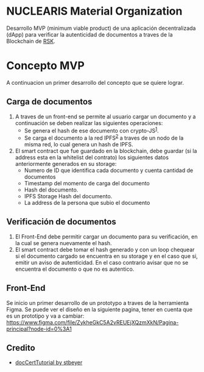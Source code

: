 # NUCLEARIS Material Organization
Desarrollo MVP (minimum viable product) de una aplicación decentralizada (dApp) para verificar la autenticidad de documentos a traves de la Blockchain de [RSK](https://github.com/rsksmart/rskj).

# Concepto MVP
A continuacion un primer desarrollo del concepto que se quiere lograr.

## Carga de documentos
 1. A traves de un front-end se permite al usuario cargar un documento y a continuación se deben realizar las siguientes operaciones:
    - Se genera el hash de ese documento con crypto-JS<sup>[1](#ft1)</sup>.
    - Se carga el documento a la red IPFS<sup>[2](#ft2)</sup> a traves de un nodo de la misma red, lo cual genera un hash de IPFS.
 2. El smart contract que fue guardado en la blockchain, debe guardar (si la address esta en la whitelist del contrato) los siguientes datos anteriormente generados en su storage:
    - Numero de ID que identifica cada documento y cuenta cantidad de documentos
    - Timestamp del momento de carga del documento
    - Hash del documento.
    - IPFS Storage Hash del documento.
    - La address de la persona que subio el documento

 ## Verificación de documentos
 1. El Front-End debe permitir cargar un documento para su verificación, en la cual se genera nuevamente el hash.
 2. El smart contract debe tomar el hash generado y con un loop chequear si el documento cargado se encuentra en su storage y en el caso que si, emitir un aviso de autenticidad. En el caso contrario avisar que no se encuentra el documento o que no es autentico.
 
 ## Front-End
 Se inicio un primer desarrollo de un prototypo a traves de la herramienta Figma.
 Se puede ver el diseño en la siguiente pagina, tener en cuenta que es un prototipo y va a cambiar:
 https://www.figma.com/file/ZykheGkC5A2vREUEjXQzmXkN/Pagina-principal?node-id=0%3A1

## Credito
- [docCertTutorial by stbeyer](https://link.medium.com/V4nLyzqJUT)